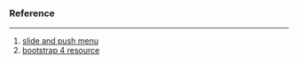 ### Reference
---

1. [slide and push menu](http://callmenick.com/post/slide-and-push-menus-with-css3-transitions)
1. [bootstrap 4 resource][bs-4-r]

[bs-4-r]: https://colorlib.com/wp/bootstrap-4-resources/
